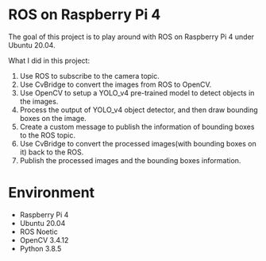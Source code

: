 # ROS on Raspberry Pi 4

The goal of this project is to play around with ROS on Raspberry Pi 4 under Ubuntu 20.04.

What I did in this project:
1. Use ROS to subscribe to the camera topic.
2. Use CvBridge to convert the images from ROS to OpenCV.
3. Use OpenCV to setup a YOLO_v4 pre-trained model to detect objects in the images.
4. Process the output of YOLO_v4 object detector, and then draw bounding boxes on the image.
5. Create a custom message to publish the information of bounding boxes to the ROS topic.
6. Use CvBridge to convert the processed images(with bounding boxes on it) back to the ROS.
7. Publish the processed images and the bounding boxes information.

# Environment
- Raspberry Pi 4
- Ubuntu 20.04
- ROS Noetic
- OpenCV 3.4.12
- Python 3.8.5
